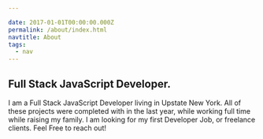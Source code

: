 ```yaml
---

date: 2017-01-01T00:00:00.000Z
permalink: /about/index.html
navtitle: About
tags:
  - nav
---
```



## Full Stack JavaScript Developer.

I am a Full Stack JavaScript Developer living in Upstate New York. All of these projects were completed with in the last year, while working full time while raising my family. I am looking for my first Developer Job, or freelance clients. Feel Free to reach out!

